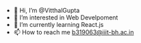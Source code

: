 - 👋 Hi, I’m @VitthalGupta
- 👀 I’m interested in Web Develpoment
- 🌱 I’m currently learning React.js
- 📫 How to reach me b319063@iiit-bh.ac.in

<!---
VitthalGupta/VitthalGupta is a ✨ special ✨ repository because its `README.md` (this file) appears on your GitHub profile.
You can click the Preview link to take a look at your changes.
--->
